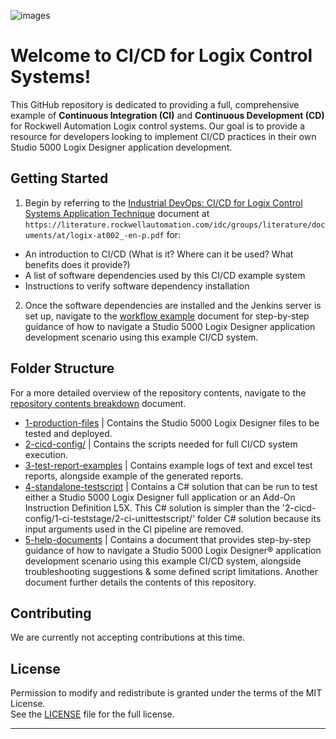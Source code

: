 ![images](https://github.com/user-attachments/assets/5fb7b769-09c7-4893-a2b9-52c1614580f9)

# Welcome to CI/CD for Logix Control Systems!
This GitHub repository is dedicated to providing a full, comprehensive example of **Continuous Integration (CI)** and **Continuous Development (CD)** for Rockwell Automation Logix control systems. Our goal is to provide a resource for developers looking to implement CI/CD practices in their own Studio 5000 Logix Designer application development.

## Getting Started
1. Begin by referring to the [Industrial DevOps: CI/CD for Logix Control Systems Application Technique](https://literature.rockwellautomation.com/idc/groups/literature/documents/at/logix-at002_-en-p.pdf) document at `https://literature.rockwellautomation.com/idc/groups/literature/documents/at/logix-at002_-en-p.pdf` for:
- An introduction to CI/CD (What is it? Where can it be used? What benefits does it provide?)
- A list of software dependencies used by this CI/CD example system
- Instructions to verify software dependency installation

2. Once the software dependencies are installed and the Jenkins server is set up, navigate to the [workflow example](5-help-documents/WorkflowExample.txt) document for step-by-step guidance of how to navigate a Studio 5000 Logix Designer application development scenario using this example CI/CD system.

## Folder Structure
For a more detailed overview of the repository contents, navigate to the [repository contents breakdown](5-help-documents/RepositoryContentsBreakdown.txt) document.

- [1-production-files](1-production-files/) | Contains the Studio 5000 Logix Designer files to be tested and deployed.
- [2-cicd-config/](2-cicd-config/) | Contains the scripts needed for full CI/CD system execution.
- [3-test-report-examples](3-test-report-examples/)  | Contains example logs of text and excel test reports, alongside example of the generated reports.
- [4-standalone-testscript](4-standalone-testscript/) | Contains a C# solution that can be run to test either a Studio 5000 Logix Designer full application or an Add-On Instruction Definition L5X. This C# solution is simpler than the '2-cicd-config/1-ci-teststage/2-ci-unittestscript/' folder C# solution because its input arguments used in the CI pipeline are removed. 
- [5-help-documents](5-help-documents/) | Contains a document that provides step-by-step guidance of how to navigate a Studio 5000 Logix Designer® application development scenario using this example CI/CD system, alongside troubleshooting suggestions & some defined script limitations. Another document further details the contents of this repository.

## Contributing
We are currently not accepting contributions at this time.

## License

Permission to modify and redistribute is granted under the terms of the MIT License.  
See the [LICENSE](./LICENSE) file for the full license.

---
